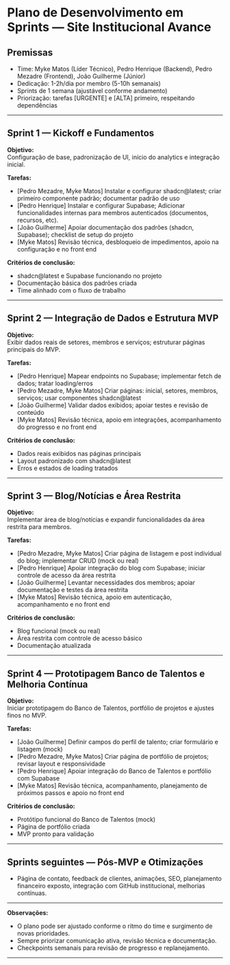 # Plano de Desenvolvimento em Sprints — Site Institucional Avance

## Premissas
- Time: Myke Matos (Líder Técnico), Pedro Henrique (Backend), Pedro Mezadre (Frontend), João Guilherme (Júnior)
- Dedicação: 1-2h/dia por membro (5-10h semanais)
- Sprints de 1 semana (ajustável conforme andamento)
- Priorização: tarefas [URGENTE] e [ALTA] primeiro, respeitando dependências

---

## Sprint 1 — Kickoff e Fundamentos

**Objetivo:**  
Configuração de base, padronização de UI, início do analytics e integração inicial.

**Tarefas:**
- [Pedro Mezadre, Myke Matos] Instalar e configurar shadcn@latest; criar primeiro componente padrão; documentar padrão de uso
- [Pedro Henrique] Instalar e configurar Supabase; Adicionar funcionalidades internas para membros autenticados (documentos, recursos, etc).
- [João Guilherme] Apoiar documentação dos padrões (shadcn, Supabase); checklist de setup do projeto
- [Myke Matos] Revisão técnica, desbloqueio de impedimentos, apoio na configuração e no front end

**Critérios de conclusão:**
- shadcn@latest e Supabase funcionando no projeto
- Documentação básica dos padrões criada
- Time alinhado com o fluxo de trabalho

---

## Sprint 2 — Integração de Dados e Estrutura MVP

**Objetivo:**  
Exibir dados reais de setores, membros e serviços; estruturar páginas principais do MVP.

**Tarefas:**
- [Pedro Henrique] Mapear endpoints no Supabase; implementar fetch de dados; tratar loading/erros
- [Pedro Mezadre, Myke Matos] Criar páginas: inicial, setores, membros, serviços; usar componentes shadcn@latest
- [João Guilherme] Validar dados exibidos; apoiar testes e revisão de conteúdo
- [Myke Matos] Revisão técnica, apoio em integrações, acompanhamento do progresso e no front end

**Critérios de conclusão:**
- Dados reais exibidos nas páginas principais
- Layout padronizado com shadcn@latest
- Erros e estados de loading tratados

---

## Sprint 3 — Blog/Notícias e Área Restrita

**Objetivo:**  
Implementar área de blog/notícias e expandir funcionalidades da área restrita para membros.

**Tarefas:**
- [Pedro Mezadre, Myke Matos] Criar página de listagem e post individual do blog; implementar CRUD (mock ou real)
- [Pedro Henrique] Apoiar integração do blog com Supabase; iniciar controle de acesso da área restrita
- [João Guilherme] Levantar necessidades dos membros; apoiar documentação e testes da área restrita
- [Myke Matos] Revisão técnica, apoio em autenticação, acompanhamento e no front end

**Critérios de conclusão:**
- Blog funcional (mock ou real)
- Área restrita com controle de acesso básico
- Documentação atualizada

---

## Sprint 4 — Prototipagem Banco de Talentos e Melhoria Contínua

**Objetivo:**  
Iniciar prototipagem do Banco de Talentos, portfólio de projetos e ajustes finos no MVP.

**Tarefas:**
- [João Guilherme] Definir campos do perfil de talento; criar formulário e listagem (mock)
- [Pedro Mezadre, Myke Matos] Criar página de portfólio de projetos; revisar layout e responsividade
- [Pedro Henrique] Apoiar integração do Banco de Talentos e portfólio com Supabase
- [Myke Matos] Revisão técnica, acompanhamento, planejamento de próximos passos e apoio no front end

**Critérios de conclusão:**
- Protótipo funcional do Banco de Talentos (mock)
- Página de portfólio criada
- MVP pronto para validação

---

## Sprints seguintes — Pós-MVP e Otimizações

- Página de contato, feedback de clientes, animações, SEO, planejamento financeiro exposto, integração com GitHub institucional, melhorias contínuas.

---

**Observações:**
- O plano pode ser ajustado conforme o ritmo do time e surgimento de novas prioridades.
- Sempre priorizar comunicação ativa, revisão técnica e documentação.
- Checkpoints semanais para revisão de progresso e replanejamento.

---
